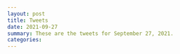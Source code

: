 ```yaml
---
layout: post
title: Tweets
date: 2021-09-27
summary: These are the tweets for September 27, 2021.
categories:
---
```


